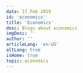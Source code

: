 ```yaml
---
date: 17 Feb 2019
id: 'economics'
title: 'Economics'
desc: Blogs about economics
imgDesc: ''
author: ''
articleLang: 'en-US'
altLang: true
isHome: true
topic: economics
---
```


<articlesSection/>